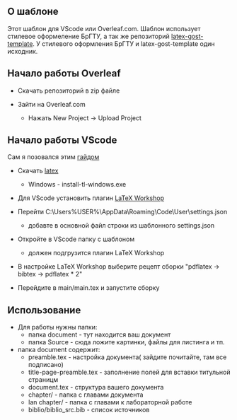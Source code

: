 ## О шаблоне
Этот шаблон для VScode или Overleaf.com. 
Шаблон использует стилевое оформеление БрГТУ, а так же репозиторий [latex-gost-template](https://github.com/ledovsky/latex-gost-template). 
У стилевого оформления БрГТУ и latex-gost-template один исходник.

## Начало работы Overleaf

- Скачать репозиторий в zip файле

- Зайти на Overleaf.com

    - Нажать New Project -> Upload Project

## Начало работы VScode 

Сам я позовался этим [гайдом](https://guillaumeblanchet.medium.com/using-latex-in-visual-studio-code-on-windows-121032043dad)

- Скачать [latex](https://www.tug.org/texlive/acquire-netinstall.html)
    - Windows -  install-tl-windows.exe

- Для VScode установить плагин [LaTeX Workshop](https://marketplace.visualstudio.com/items?itemName=James-Yu.latex-workshop)

- Перейти C:\Users\%USER%\AppData\Roaming\Code\User\settings.json
    - добавте в основной файл строки из шаблонного settings.json
- Откройте в VScode папку с шаблоном
    - должен подгрузится плагин LaTeX Workshop
- В настройке LaTeX Workshop выберите рецепт сборки "pdflatex -> bibtex -> pdflatex * 2"
- Перейдите в main/main.tex и запустите сборку

## Использование

- Для работы нужны папки:
    - папка document - тут находится ваш документ
    - папка Source - сюда ложите картинки, файлы для листинга и тп.
- папка document содержит:
    - preamble.tex - настройка документа( зайдите почитайте, там все подписано)
    - title-page-preamble.tex - заполнение полей для вставки титульной страницм
    - document.tex - структура вашего документа
    - chapter/ - папка с главами документа
    - lan chapter/ - папка с главами к лабораторной работе
    - biblio/biblio_src.bib - список источников

